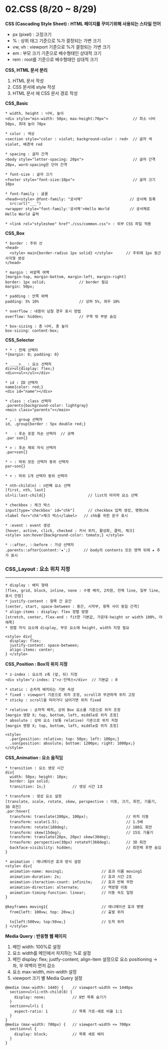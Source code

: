 # 02.CSS (8/20 ~ 8/29)
**CSS (Cascading Style Sheet) : HTML 페이지를 꾸미기위해 사용되는 스타일 언어**
* px (pixel) :  고정크기
* % : 상위 태그 기준으로 %가 결정되는 가변 크기
* vw, vh : viewport 기준으로 %가 결정되는 가변 크기
* em : 부모 크기 기준으로 배수형태인 상대적 크기
* rem : root를 기준으로 배수형태인 상대적 크기

**CSS, HTML 문서 분리**
  1. HTML 문서 작성 
  2. CSS 문서에 style 작성
  3. HTML 문서 <HEAD>에 CSS 문서 경로 <link rel="stylesheet" href="./CSS/common.css"> 작성

**CSS_Basic**
```
* width, height : 너비, 높이
<div style="min-width: 50px; max-height:70px">           // 최소 너비 50px, 최대 높이 70px

* color : 색상
<section style="color : violet; background-color : red>  // 글자 색 violet, 배경색 red

* spacing : 글자 간격
<body style="letter-spacing: 20px">                      // 글자 간격 20px, word-spacing은 단어 간격

* font-size : 글자 크기
<footer style="font-size:10px">                          // 글자 크기 10px

* font-family : 글꼴
<head><style> @font-family: "궁서체"                     // 궁서체 등록
  src:url("___")                
<wrapper style="font-family:'궁서체'>Hello World         // 궁서체로 Hello World 출력

* <link rel="styleshee" href"./css/common.css"> : 외부 CSS 파일 적용
```

**CSS_Box**
```
* border : 주위 선
<head>
  <style> main{border-radius 1px solid} </style>      // 주위에 1px 둥근 사각형 생성
</head>

* margin : 바깥쪽 여백
[margin-top, margin-bottom, margin-left, margin-right]
border: 1px solid;               // border 필요
margin: 50px;

* padding : 안쪽 여백
padding: 5% 10%                  // 상하 5%, 좌우 10%

* overflow : 내용이 넘칠 경우 표시 방법
overflow: hidden;                // 구역 밖 부분 숨김

* box-sizing : 총 너비, 총 높이
box-sizing: content-box;
```
           
**CSS_Selector**
```
* * : 전체 선택자
*{margin: 0; padding: 0}

* ____>__ : 요소 선택자
div>ul{display: flex;}
<div><ul></ul></div>

* id : ID 선택자
name{color: red;}
<div id="name"></div>

* class : class 선택자
.parents{background-color: lightgray}
<main class="parents"></main>

* , : group 선택자
id, .group{border : 5px double red;}

*   : 후손 포함 자손 선택자  // 공백
.par son{}

* > : 후손 제외 자식 선택자
.par>son{}

* ~ : 하위 모든 선택자 동위 선택자
par~son{}

* + : 하위 1개 선택자 동위 선택자

* nth-child(n) : n번째 요소 선택
[first, nth, last]
ul>li:last-child{}                   // list의 마지막 요소 선택

* checkbox : 체크 박스
input[type='checkbox' id="chk"]      // checkbox 입력 생성, 명명chk
<label for="chk">체크 박스</label>   // chk를 위한 문구 표시

* :event : event 생성
[hover, active, click, checked : 커서 위치, 활성화, 클릭, 체크]
<style> son:hover{background-color: tomato;} </style>

* ::after, ::before : 가상 선택자
.parents::after{content:'★';}      // body의 contents 모든 영역 뒤에 ★ 추가 표시
```
            
### CSS_Layout : 요소 위치 지정
-------------------------------
```
* display : 배치 형태
[flex, grid, block, inline, none : 수평 배치, 2차원, 전체 line, 일부 line, 표시 안함]
* justify-content : 항목 간 공간
[center, start, space-between : 중간, 시작부, 항목 사이 동일 간격]
* align-items : display: flex 정렬 방향 
[stretch, center, flex-end : fit한 기본값, 가운데-height or width 100%, 아래쪽]
* 정렬 자식 요소에 display, 부모 요소에 height, width 지정 필요

<style> div{
  display: flex;
  justify-content: space-between;
  align-items: center;
} </style>
```
        
**CSS_Position : Box의 위치 지정**
```
* z-index : 요소의 z축 (앞, 뒤) 지정
<div style="z-index: 1">z-인덱스</div>  // 기본값 : 0
 
* static : 순차적 배치되는 기본 속성
* fixed : viewport 기준으로 위치 조정, scroll과 무관하게 위치 고정
* sticky : scroll을 따라가다 넘어가면 위치 fixed

* relative : 순차적 배치, 상위 Box 요소를 기준으로 위치 조정
[margin 영향 X; top, bottom, left, middle로 위치 조정]
* absolute : 상위 요소 (보통 relative) 기준으로 위치 지정
[margin 영향 X; top, bottom, left, middle로 위치 조정]

<style>
  .par{position: relative; top: 50px; left: 100px;}
  .son{position: absolute; bottom: 1200px; right: 1000px;}
</style>
```
               
**CSS_Animation : 요소 움직임**
```
* transition : 요소 생성 시간
div{
  width: 50px; height: 10px;
  border: 1px solid;
  transition: 1s;}            // 생성 시간 1초

* transform : 생성 요소 설정
[translate, scale, rotate, skew, perspective : 이동, 크기, 회전, 기울기, 3D 회전]
.par:hover{
  transform: translate(200px, 100px);                 // 위치 이동
  transform: scale(1.5);                              // 1.5배
  transform: rotate(180deg);                          // 180도 회전
  transform: skew(15deg);                             // 15도 기울기
  transform: translate(20px, 20px) skew(30deg);
  trnasform: perspective(30px) rotateY(360deg);       // 3D 회전
  backface-visibility: hidden;                        // 회전체 후면 숨김
}

* animation : 애니메이션 효과 방식 설정
<style> div{
  animation-name: moving1;                 // 효과 이름 moving1
  animation-duration: 2s;                  // 효과 시간 2초
  animation-iteraction-count: infinite;    // 효과 반복 무한
  animation-direction: alternate;          // 역방향 이동
  animation-timing-function: linear;       // 이동 속도 일정
}

@keyframes moving1{                        // 애니메이션 효과 명명
  from{left: 100vw; top: 20vw;}            // 출발 위치

  to{left:500vw; top:50vw;}                // 도착 위치
} </style>
```
           
**Media Query : 반응형 웹 페이지**
1. 메인 width: 100%로 설정
2. 요소 width를 메인에서 차지하는 %로 설정
3. 메인 display: flex; justfy-content; align-item 설정으로 요소 positioning
   -> 좌, 우 여백이 먼저 감소
4. 요소 max-width, min-width 설정
5. viewport 크기 별 Media Query 설정
```
@media (max-width: 1440) {    // viewport-width <= 1440px
  section>ul>li:nth-child(8) {  
    display: none;            // 8번 목록 숨기기
  }
  section>ul>li {
    aspect-ratio: 1           // 목록 가로-세로 비율 1:1
  }
}
@media (max-width: 700px) {   // viewport-width <= 700px
  section>ul {
    display: block;           // 목록 세로 배치 
  }
}
```
